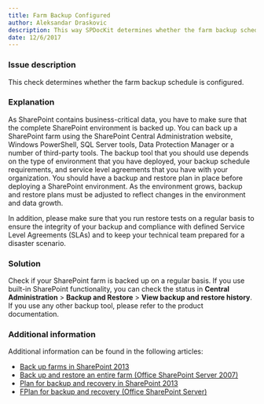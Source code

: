 ```yaml
---
title: Farm Backup Configured
author: Aleksandar Draskovic
description: This way SPDocKit determines whether the farm backup schedule is configured.
date: 12/6/2017
---
```

### Issue description

This check determines whether the farm backup schedule is configured.

### Explanation

As SharePoint contains business-critical data, you have to make sure that the complete SharePoint environment is backed up. You can back up a SharePoint farm using the SharePoint Central Administration website, Windows PowerShell, SQL Server tools, Data Protection Manager or a number of third-party tools. The backup tool that you should use depends on the type of environment that you have deployed, your backup schedule requirements, and service level agreements that you have with your organization. You should have a backup and restore plan in place before deploying a SharePoint environment. As the environment grows, backup and restore plans must be adjusted to reflect changes in the environment and data growth.

In addition, please make sure that you run restore tests on a regular basis to ensure the integrity of your backup and compliance with defined Service Level Agreements (SLAs) and to keep your technical team prepared for a disaster scenario.

### Solution

Check if your SharePoint farm is backed up on a regular basis. If you use built-in SharePoint functionality, you can check the status in **Central Administration** > **Backup and Restore** > **View backup and restore history**. If you use any other backup tool, please refer to the product documentation.

### Additional information

Additional information can be found in the following articles:

* [Back up farms in SharePoint 2013](https://technet.microsoft.com/en-us/library/ee428316.aspx)
* [Back up and restore an entire farm (Office SharePoint Server 2007)](https://technet.microsoft.com/en-ie/library/cc262412(v=office.12).aspx)
* [Plan for backup and recovery in SharePoint 2013](https://technet.microsoft.com/en-us/library/cc261687.aspx)
* [FPlan for backup and recovery (Office SharePoint Server)](https://technet.microsoft.com/en-us/library/cc261687(v=office.12).aspx)
